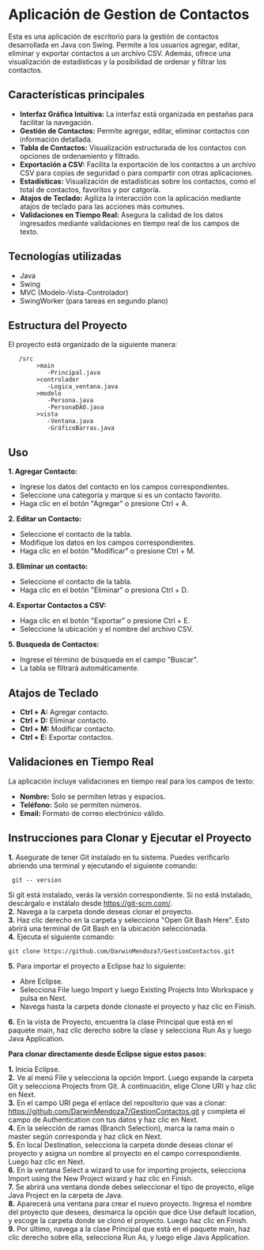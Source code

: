 # Aplicación de Gestion de Contactos  
Esta es una aplicación de escritorio para la gestión de contactos desarrollada en Java con Swing. Permite a los usuarios agregar, editar, eliminar y exportar contactos a un archivo CSV. Además, ofrece una visualización de estadísticas y la posibilidad de ordenar y filtrar los contactos.  

## Características principales ##  
- **Interfaz Gráfica Intuitiva:** La interfaz está organizada en pestañas para facilitar la navegación.  
-  **Gestión de Contactos:** Permite agregar, editar, eliminar contactos con información detallada.  
-  **Tabla de Contactos:** Visualización estructurada de los contactos con opciones de ordenamiento y filtrado.  
-  **Exportación a CSV:** Facilita la exportación de los contactos a un archivo CSV para copias de seguridad o para compartir con otras aplicaciones.  
-  **Estadísticas:** Visualización de estadísticas sobre los contactos, como el total de contactos, favoritos y por catgoría.  
-  **Atajos de Teclado:** Agiliza la interacción con la aplicación mediante atajos de teclado para las acciones más comunes.    
-  **Validaciones en Tiempo Real:** Asegura la calidad de los datos ingresados mediante validaciones en tiempo real de los campos de texto.

## Tecnologías utilizadas ##  
- Java
- Swing
- MVC (Modelo-Vista-Controlador)
- SwingWorker (para tareas en segundo plano)

## Estructura del Proyecto ##  
El proyecto está organizado de la siguiente manera:  
                                 
       /src
            >main  
               -Principal.java
            >controlador
               -Logica_ventana.java
            >modelo
               -Persona.java
               -PersonaDAO.java
            >vista
               -Ventana.java
               -GráficoBarras.java  
## Uso ##  
**1. Agregar Contacto:**  
- Ingrese los datos del contacto en los campos correspondientes.
- Seleccione una categoría y marque si es un contacto favorito.
- Haga clic en el botón "Agregar" o presione Ctrl + A.
  
**2. Editar un Contacto:**  
- Seleccione el contacto de la tabla.  
- Modifique los datos en los campos correspondientes.
- Haga clic en el botón "Modificar" o presione Ctrl + M.
    
**3. Eliminar un contacto:**
- Seleccione el contacto de la tabla.
- Haga clic en el botón "Eliminar" o presiona Ctrl + D.
    
**4. Exportar Contactos a CSV:**
- Haga clic en el botón "Exportar" o presione Ctrl + E.
- Seleccione la ubicación y el nombre del archivo CSV.
    
**5. Busqueda de Contactos:**
- Ingrese el término de búsqueda en el campo "Buscar".
- La tabla se filtrará automáticamente.

## Atajos de Teclado ##  
- **Ctrl + A:** Agregar contacto.
- **Ctrl + D:** Eliminar contacto.
- **Ctrl + M:** Modificar contacto.
- **Ctrl + E:** Exportar contactos.

## Validaciones en Tiempo Real ##  
La aplicación incluye validaciones en tiempo real para los campos de texto:  
- **Nombre:** Solo se permiten letras y espacios.
- **Teléfono:** Solo se permiten números.
- **Email:** Formato de correo electrónico válido.

## Instrucciones para Clonar y Ejecutar el Proyecto ##
**1.** Asegurate de tener Git instalado en tu sistema. Puedes verificarlo abriendo una terminal y ejecutando el siguiente comando:
     
	 git -- version
Si git está instalado, verás la versión correspondiente. Si no está instalado, descárgalo e instálalo desde https://git-scm.com/.    
**2.** Navega a la carpeta donde deseas clonar el proyecto.  
**3.** Haz clic derecho en la carpeta y selecciona "Open Git Bash Here". Esto abrirá una terminal de Git Bash en la ubicación seleccionada.  
**4.** Ejecuta el siguiente comando:
    
	git clone https://github.com/DarwinMendoza7/GestionContactos.git
**5.** Para importar el proyecto a Eclipse haz lo siguiente:
- Abre Eclipse.
- Selecciona File luego Import y luego Existing Projects Into Workspace y pulsa en Next.
- Navega hasta la carpeta donde clonaste el proyecto y haz clic en Finish.  

**6.** En la vista de Proyecto, encuentra la clase Principal que está en el paquete main, haz clic derecho sobre la clase y selecciona Run As y luego Java Application.

**Para clonar directamente desde Eclipse sigue estos pasos:**

**1.** Inicia Eclipse.  
**2.** Ve al menú File y selecciona la opción Import. Luego expande la carpeta Git y selecciona Projects from Git. A continuación, elige Clone URI y haz clic en Next.  
**3.** En el campo URI pega el enlace del repositorio que vas a clonar: https://github.com/DarwinMendoza7/GestionContactos.git y completa el campo de Authentication con tus datos y haz clic en Next.  
**4.** En la selección de ramas (Branch Selection), marca la rama main o master según corresponda y haz click en Next.  
**5.** En local Destination, selecciona la carpeta donde deseas clonar el proyecto y asigna un nombre al proyecto en el campo correspondiente. Luego haz clic en Next.  
**6.** En la ventana Select a wizard to use for importing projects, selecciona Import using the New Project wizard y haz clic en Finish.  
**7.** Se abrirá una ventana donde debes seleccionar el tipo de proyecto, elige Java Project en la carpeta de Java.  
**8.** Aparecerá una ventana para crear el nuevo proyecto. Ingresa el nombre del proyecto que desees, desmarca la opción que dice Use default location, y escoge la carpeta donde se clonó el proyecto. Luego haz clic en Finish.  
**9.** Por último, navega a la clase Principal que está en el paquete main, haz clic derecho sobre ella, selecciona Run As, y luego elige Java Application.  
